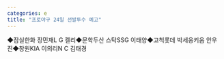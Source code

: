 ```yaml
---
categories: e
title: "프로야구 24일 선발투수 예고"
---
```

◆잠실한화 장민재L G 켈리◆문학두산 스탁SSG 이태양◆고척롯데 박세웅키움 안우진◆창원KIA 이의리N C 김태경
